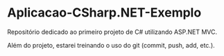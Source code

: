 # Aplicacao-CSharp.NET-Exemplo

Repositório dedicado ao primeiro projeto de C# utilizando ASP.NET MVC.

Além do projeto, estarei treinando o uso do git (commit, push, add, etc.).

